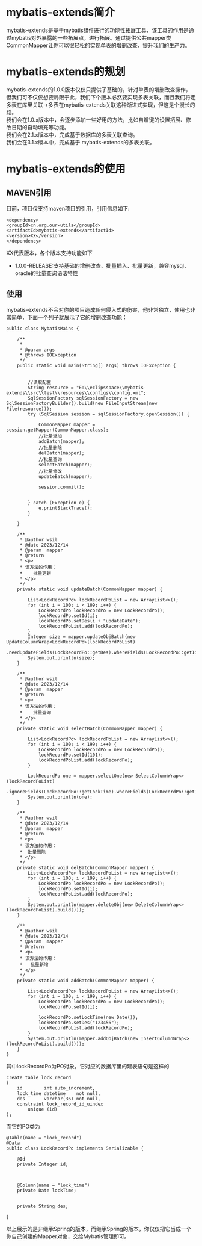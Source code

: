 # mybatis-extends简介
mybatis-extends是基于mybatis组件进行的功能性拓展工具，该工具的作用是通过mybatis对外暴露的一些拓展点，进行拓展。通过提供公共mapper类CommonMapper让你可以很轻松的实现单表的增删改查，提升我们的生产力。
# mybatis-extends的规划
mybatis-extends的1.0.0版本仅仅只提供了基础的，针对单表的增删改查操作，但我们可不仅仅想要局限于此，我们下个版本必然要实现多表关联，而且我们将走多表在库里关联->多表在mybatis-extends关联这种渐进式实现，但这是个漫长的路。<br/>
我们会在1.0.x版本中，会逐步添加一些好用的方法，比如自增键的设置拓展、修改日期的自动填充等功能。<br/>
我们会在2.1.x版本中，完成基于数据库的多表关联查询。<br/>
我们会在3.1.x版本中，完成基于 mybatis-extends的多表关联。<br/>

# mybatis-extends的使用
## MAVEN引用
目前，项目仅支持maven项目的引用，引用信息如下:
```
<dependency>
<groupId>cn.org.our-utils</groupId>
<artifactId>mybatis-extends</artifactId>
<version>XX</version>
</dependency>
```
XX代表版本，各个版本支持功能如下
* 1.0.0-RELEASE:支持基础的增删改查、批量插入、批量更新，兼容mysql、oracle的批量查询语法特性

## 使用

mybatis-extends不会对你的项目造成任何侵入式的伤害，他非常独立，使用也非常简单，下面一个列子就展示了它的增删改查功能：

```
public class MybatisMains {

    /**
     *
     * @param args
     * @throws IOException
     */
    public static void main(String[] args) throws IOException {


        //读取配置
        String resource = "E:\\eclipsspace\\mybatis-extends\\src\\test\\resources\\configs\\config.xml";
        SqlSessionFactory sqlSessionFactory = new SqlSessionFactoryBuilder().build(new FileInputStream(new File(resource)));
        try (SqlSession session = sqlSessionFactory.openSession()) {

            CommonMapper mapper = session.getMapper(CommonMapper.class);
            //批量添加
            addBatch(mapper);
            //批量删除
            delBatch(mapper);
            //批量查询
            selectBatch(mapper);
            //批量修改
            updateBatch(mapper);

            session.commit();


        } catch (Exception e) {
            e.printStackTrace();
        }

    }

    /**
     * @author wsil
     * @date 2023/12/14 
     * @param  mapper
     * @return
     * <p>       
     * 该方法的作用：
     *    批量更新
     * </p>       
     */
    private static void updateBatch(CommonMapper mapper) {

        List<LockRecordPo> lockRecordPoList = new ArrayList<>();
        for (int i = 100; i < 109; i++) {
            LockRecordPo lockRecordPo = new LockRecordPo();
            lockRecordPo.setId(i);
            lockRecordPo.setDes(i + "updateDate");
            lockRecordPoList.add(lockRecordPo);
        }
        Integer size = mapper.updateObjBatch(new UpdateColumnWrap<LockRecordPo>(lockRecordPoList)
                .needUpdateFields(LockRecordPo::getDes).whereFields(LockRecordPo::getId).build());
        System.out.println(size);
    }

    /**
     * @author wsil
     * @date 2023/12/14 
     * @param  mapper
     * @return
     * <p>       
     * 该方法的作用：
     *    批量查询
     * </p>       
     */
    private static void selectBatch(CommonMapper mapper) {

        List<LockRecordPo> lockRecordPoList = new ArrayList<>();
        for (int i = 100; i < 199; i++) {
            LockRecordPo lockRecordPo = new LockRecordPo();
            lockRecordPo.setId(101);
            lockRecordPoList.add(lockRecordPo);
        }

        LockRecordPo one = mapper.selectOne(new SelectColumnWrap<>(lockRecordPoList)
                .ignoreFields(LockRecordPo::getLockTime).whereFields(LockRecordPo::getId).build());
        System.out.println(one);
    }

    /**
     * @author wsil
     * @date 2023/12/14 
     * @param  mapper
     * @return
     * <p>       
     * 该方法的作用：
     *  批量删除
     * </p>       
     */
    private static void delBatch(CommonMapper mapper) {
        List<LockRecordPo> lockRecordPoList = new ArrayList<>();
        for (int i = 100; i < 199; i++) {
            LockRecordPo lockRecordPo = new LockRecordPo();
            lockRecordPo.setId(i);
            lockRecordPoList.add(lockRecordPo);
        }
        System.out.println(mapper.deleteObj(new DeleteColumnWrap<>(lockRecordPoList).build()));
    }

    /**
     * @author wsil
     * @date 2023/12/14 
     * @param  mapper
     * @return
     * <p>       
     * 该方法的作用：
     *   批量新增
     * </p>       
     */
    private static void addBatch(CommonMapper mapper) {

        List<LockRecordPo> lockRecordPoList = new ArrayList<>();
        for (int i = 100; i < 199; i++) {
            LockRecordPo lockRecordPo = new LockRecordPo();
            lockRecordPo.setId(i);

            lockRecordPo.setLockTime(new Date());
            lockRecordPo.setDes("123456");
            lockRecordPoList.add(lockRecordPo);
        }
        System.out.println(mapper.addObjBatch(new InsertColumnWrap<>(lockRecordPoList).build()));
    }
}
```
其中lockRecordPo为PO对象，它对应的数据库里的建表语句是这样的
```
create table lock_record
(
    id        int auto_increment,
    lock_time datetime    not null,
    des       varchar(36) not null,
    constraint lock_record_id_uindex
        unique (id)
);
```
而它的PO类为
```
@Table(name = "lock_record")
@Data
public class LockRecordPo implements Serializable {

    @Id
    private Integer id;



    @Column(name = "lock_time")
    private Date lockTime;

    
    private String des;

}
```
以上展示的是非继承Spring的版本，而继承Spring的版本，你仅仅把它当成一个你自己创建的Mapper对象，交给Mybatis管理即可。

